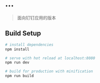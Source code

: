# ...

> 面向钉钉应用的版本

## Build Setup

``` bash
# install dependencies
npm install

# serve with hot reload at localhost:8080
npm run dev

# build for production with minification
npm run build

```
